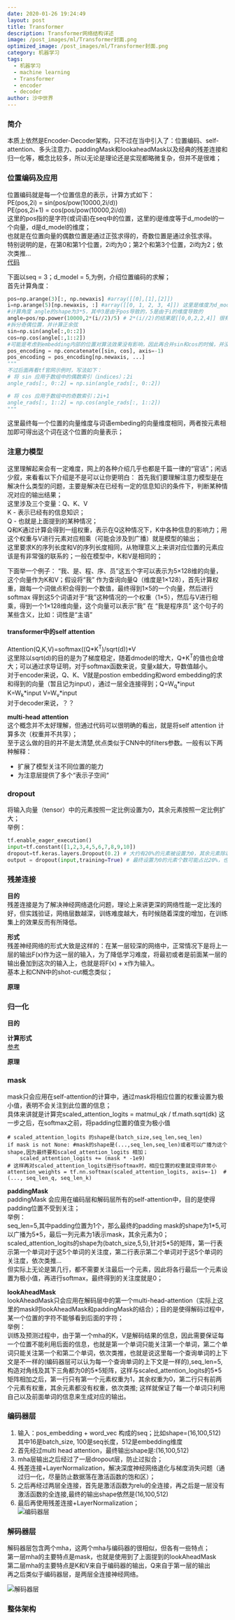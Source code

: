 ```yaml
---
date: 2020-01-26 19:24:49
layout: post
title: Transformer
description: Transformer网络结构详述
image: /post_images/ml/Transformer封面.png
optimized_image: /post_images/ml/Transformer封面.png
category: 机器学习
tags:
  - 机器学习
  - machine learning
  - Transformer
  - encoder
  - decoder
author: 沙中世界
---
```


### 简介
本质上依然是Encoder-Decoder架构，只不过在当中引入了：位置编码、self-attention、多头注意力、paddingMask和lookaheadMask以及经典的残差连接和归一化等，概念比较多，所以无论是理论还是实现都略微复杂，但并不是很难；

### 位置编码及应用
位置编码就是每一个位置信息的表示，计算方式如下：<br>
PE(pos,2i) = sin(pos/pow(10000,2i/d)) <br>
PE(pos,2i+1) = cos(pos/pow(10000,2i/d)) <br>
这里的pos指的是字符(或词语)在seq中的位置，这里的i是维度等于d_model的一个向量，d是d_model的维度；<br>
也就是在位置向量的偶数位置是通过正弦求得的，奇数位置是通过余弦求得。<br>
特别说明的是，在第0和第1个位置，2i均为0；第2个和第3个位置，2i均为2；依次类推...<br>
[代码](https://github.com/luckyPT/py_ml/blob/master/src/tf/transformer/position_encoder.py)<br>

下面以seq = 3；d_model = 5,为例，介绍位置编码的求解；<br>
首先计算角度：<br>
```Python
pos=np.arange(3)[:, np.newaxis] #array([[0],[1],[2]])
i=np.arange(5)[np.newaxis, :] #array([[0, 1, 2, 3, 4]]) 这里是维度为d_model的向量，也是pos_embedding的原型 
#计算角度 angle的shape为3*5，其中3是由于pos导致的，5是由于i的维度导致的
angle=pos/np.power(10000,2*(i//2)/5) # 2*(i//2)的结果是[[0,0,2,2,4]] 很有规律
#拆分奇偶位置，并计算正余弦
sin=np.sin(angle[:,0::2])
cos=np.cos(angle[:,1::2])
#可能是考虑到embedding内部的位置对算法效果没有影响，因此再合并sin和cos的时候，并没有间隔插入合并，而是直接合并的
pos_encoding = np.concatenate([sin, cos], axis=-1)
pos_encoding = pos_encoding[np.newaxis, ...]
"""
不过后面再看tf官网示例时，写法如下：
# 将 sin 应用于数组中的偶数索引（indices）；2i
angle_rads[:, 0::2] = np.sin(angle_rads[:, 0::2])

# 将 cos 应用于数组中的奇数索引；2i+1
angle_rads[:, 1::2] = np.cos(angle_rads[:, 1::2])
"""
```
这里最终每一个位置的向量维度与词语embeding的向量维度相同，两者按元素相加即可得出这个词在这个位置的向量表示；
### 注意力模型
这里理解起来会有一定难度，网上的各种介绍几乎也都是千篇一律的“官话”；闲话少叙，来看看以下介绍是不是可以让你更明白：
首先我们要理解注意力模型是在解决什么类型的问题，主要是解决在已经有一定的信息知识的条件下，判断某种情况对应的输出结果；<br>
这里涉及三个变量：Q、K、V<br>
K - 表示已经有的信息知识；<br>
Q - 也就是上面提到的某种情况；<br>
Q和K通过计算会得到一组权重，表示在Q这种情况下，K中各种信息的影响力；用这个权重与V进行元素对应相乘（可能会涉及到广播）就是模型的输出；<br>
这里要求K的序列长度和V的序列长度相同，从物理意义上来讲对应位置的元素应该是有非常强的联系的；一般在模型中，K和V是相同的；

下面举一个例子：
“我、是、程、序、员”这五个字可以表示为5×128维的向量，这个向量作为K和V；假设将“我” 作为查询向量Q（维度是1×128），首先计算权重，跟每一个词做点积会得到一个数值，最终得到1×5的一个向量，然后进行softmax 得到这5个词语对于“我”这种情况的一个权重（1×5），然后与V进行相乘，得到一个1×128维向量，这个向量可以表示“我” 在 “我是程序员” 这个句子的某些含义，比如：词性是“主语”

#### transformer中的self attention
Attention(Q,K,V)=softmax((Q\*K<sup>T</sup>)/sqrt(d))\*V <br>
这里除以sqrt(d)的目的是为了梯度稳定，随着dmodel的增大，Q\*K<sup>T</sup>的值也会增大；可以通过求导证明，对于softmax函数来说，变量x越大，导数值越小。<br>
对于encoder来说，Q、K、V就是postion embedding和word embedding的求和得到的向量（暂且记为input），通过一层全连接得到；Q=W<sub>q</sub>\*input  K=W<sub>k</sub>\*input  V=W<sub>v</sub>\*input<br>
对于decoder来说，？？

**multi-head attention**<br>
这个概念并不太好理解，但通过代码可以很明确的看出，就是将self attention 计算多次（权重并不共享）；<br>
至于这么做的目的并不是太清楚,优点类似于CNN中的filters参数。一般有以下两种解释：
- 扩展了模型关注不同位置的能力
- 为注意层提供了多个“表示子空间“

### dropout
将输入向量（tensor）中的元素按照一定比例设置为0，其余元素按照一定比例扩大；<br>
举例：
```Python
tf.enable_eager_execution()
input=tf.constant([1,2,3,4,5,6,7,8,9,10])
dropout=tf.keras.layers.Dropout(0.2) # 大约有20%的元素被设置为0，其余元素除以（1-0.2）
output = dropout(input,training=True) # 最终设置为0的元素个数可能占比20%，也可能占比0%，或者30%等等，并不是绝对的20%，没有被设置为0的，统一除以0.8
```

### 残差连接
**目的**<br>
残差连接是为了解决神经网络退化问题，理论上来讲更深的网络性能一定比浅的好，但实践验证，网络层数越深，训练难度越大，有时候随着深度的增加，在训练集上的效果反而有所降低。

**形式**<br>
残差神经网络的形式大致是这样的：在某一层较深的网络中，正常情况下是将上一层的输出F(x)作为这一层的输入，为了降低学习难度，将最初或者是前面某一层的输出叠加到这次的输入上，也就是将F(x) + x作为输入。<br>
基本上和CNN中的shot-cut概念类似；

**原理**<br>

### 归一化
**目的**

**计算形式**<br>
[参考](https://www.jianshu.com/p/367c456cc4cf)

**原理**

### mask
mask只会应用在self-attention的计算中，通过mask将相应位置的权重设置为极小值，表明不会关注到此位置的信息；<br>
具体来讲就是计算完scaled_attention_logits = matmul_qk / tf.math.sqrt(dk) 这一步之后，在softmax之前，将padding位置的值变为极小值
```
# scaled_attention_logits 的shape是(batch_size,seq_len,seq_len)
if mask is not None: #mask的shape是(...,seq_len,seq_len)或者可以广播为这个shape,因为最终要和scaled_attention_logits 相加；
    scaled_attention_logits += (mask * -1e9)
# 这样再对scaled_attention_logits进行softmax时，相应位置的权重就变得非常小
attention_weights = tf.nn.softmax(scaled_attention_logits, axis=-1)  # (..., seq_len_q, seq_len_k)
```
**paddingMask**<br>
paddingMask 会应用在编码层和解码层所有的self-attention中，目的是使得padding位置不受到关注；<br>
举例：<br>
seq_len=5,其中padding位置为1个，那么最终的padding mask的shape为1\*5,可以广播为5\*5，最后一列元素为1表示mask，其余元素为0；scaled_attention_logits的shape为(batch_size,5,5),针对5\*5的矩阵，第一行表示第一个单词对于这5个单词的关注度，第二行表示第二个单词对于这5个单词的关注度，依次类推...<br>
但实际上无论是第几行，都不需要关注最后一个元素，因此将各行最后一个元素设置为极小值，再进行softmax，最终得到的关注度就是0；

**lookAheadMask**<br>
lookAheadMask只会应用在解码层中的第一个multi-head-attention（实际上这里的mask时lookAheadMask和paddingMask的结合）；目的是使得解码过程中，某一个位置的字符不能够看到后面的字符；<br>
举例：<br>
训练及预测过程中，由于第一个mha的K，V是解码结果的信息，因此需要保证每一个位置不能利用后面的信息，也就是第一个单词只能关注第一个单词，第二个单词只能关注第一个和第二个单词，依次类推，也就是说这里每一个查询单词的上下文是不一样的(编码器层可以认为每一个查询单词的上下文是一样的),seq_len=5,构造对角线及其下三角都为0的5\*5矩阵，这样与scaled_attention_logits的5\*5矩阵相加之后，第一行只有第一个元素权重为1，其余权重为0，第二行只有前两个元素有权重，其余元素都没有权重，依次类推; 这样就保证了每一个单词只利用自己以及前面单词的信息来生成对应的输出。

### 编码器层
1. 输入：pos_embedding + word_vec 构成的seq；比如shape=(16,100,512) 其中16是batch_size, 100是seq长度，512是embedding维度<br>
2. 首先经过multi head attention，最终输出shape是:(16,100,512)<br>
3. mha层输出之后经过了一层dropout层，防止过拟合；<br>
4. 残差连接+LayerNormalization，解决深度神经网络退化与梯度消失问题（通过归一化，尽量防止数据落在激活函数的饱和区）；<br>
5. 之后再经过两层全连接，首先是激活函数为relu的全连接，再之后是一层没有激活函数的全连接,最终的输出shape依然是(16,100,512)<br>
6. 最后再使用残差连接+LayerNormalization；<br>
![编码器层](/my_docs/ml/images/19-1.jpg)

### 解码器层
解码器层包含两个mha，这两个mha与编码器的很相似，但各有一些特点；<br>
第一层mha的主要特点是mask，也就是使用到了上面提到的lookAheadMask<br>
第二层mha的主要特点是K和V来自于编码器的输出，Q来自于第一层的输出<br>
再之后类似于编码器层，是两层全连接神经网络。

![解码器层](/my_docs/ml/images/19-2.jpg)
### 整体架构
